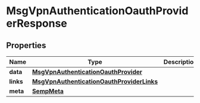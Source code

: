 
# MsgVpnAuthenticationOauthProviderResponse

## Properties
Name | Type | Description | Notes
------------ | ------------- | ------------- | -------------
**data** | [**MsgVpnAuthenticationOauthProvider**](MsgVpnAuthenticationOauthProvider.md) |  |  [optional]
**links** | [**MsgVpnAuthenticationOauthProviderLinks**](MsgVpnAuthenticationOauthProviderLinks.md) |  |  [optional]
**meta** | [**SempMeta**](SempMeta.md) |  | 




